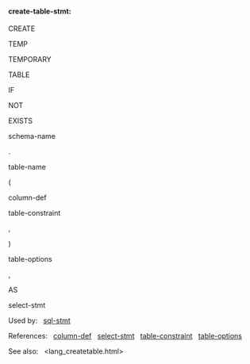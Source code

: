 #### create\-table\-stmt:







CREATE

TEMP

TEMPORARY

TABLE













IF



NOT



EXISTS








schema\-name



.



table\-name








(



column\-def

table\-constraint



,

)



table\-options

,




















AS



select\-stmt






Used by:   [sql\-stmt](#sql-stmt)  

References:   [column\-def](#column-def)   [select\-stmt](#select-stmt)   [table\-constraint](#table-constraint)   [table\-options](#table-options)  

See also:   <lang_createtable.html>

